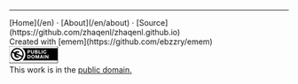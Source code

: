 
***
<div class="footer">

<div class="text-small">
[Home](/en) · [About](/en/about) · [Source](https://github.com/zhaqenl/zhaqenl.github.io)
</div>
<div class="text-x-small">
Created with [emem](https://github.com/ebzzry/emem)
<div>

<div class="text-x-small">
<a rel="license" href="https://creativecommons.org/publicdomain/zero/1.0/deed.en"><img alt="CC0 1.0 Universal (CC0 1.0) Public Domain Dedication" class="cc" src="/pictures/cc0-88x31.png" /></a><br>
This work is in the <a rel="license" href="https://creativecommons.org/publicdomain/zero/1.0/deed.en">public domain.</a><br>
</div>

</div>
